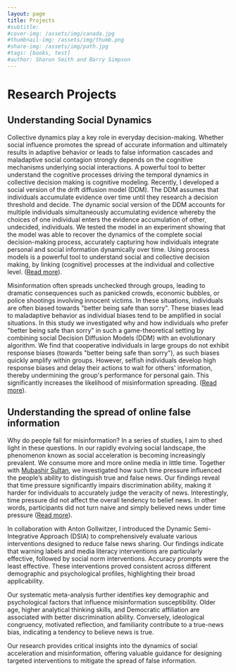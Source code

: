 ```yaml
---
layout: page
title: Projects
#subtitle: 
#cover-img: /assets/img/canada.jpg
#thumbnail-img: /assets/img/thumb.png
#share-img: /assets/img/path.jpg
#tags: [books, test]
#author: Sharon Smith and Barry Simpson
---
```



# Research Projects
## Understanding Social Dynamics

Collective dynamics play a key role in everyday decision-making. Whether social influence promotes the spread of accurate information and ultimately results in adaptive behavior or leads to false information cascades and maladaptive social contagion strongly depends on the cognitive mechanisms underlying social interactions. A powerful tool to better understand the cognitive processes driving the temporal dynamics in collective decision making is cognitive modeling. Recently, I developed a social version of the drift diffusion model (DDM). The DDM assumes that individuals accumulate evidence over time until they research a decision threshold and decide. The dynamic social version of the DDM accounts for multiple individuals simultaneously accumulating evidence whereby the choices of one individual enters the evidence accumulation of other, undecided, individuals. We tested the model in an experiment showing that the model was able to recover the dynamics of the complete social decision-making process, accurately capturing how individuals integrate personal and social information dynamically over time. Using process models is a powerful tool to understand social and collective decision making, by linking (cognitive) processes at the individual and collective level. ([Read more](https://www.science.org/doi/10.1126/sciadv.abb0266)).

Misinformation often spreads unchecked through groups, leading to dramatic consequences such as panicked crowds, economic bubbles, or police shootings involving innocent victims. In these situations, individuals are often biased towards "better being safe than sorry". These biases lead to maladaptive behavior as individual biases tend to be amplified in social situations. In this study we investigated why and how individuals who prefer "better being safe than sorry" in such a game-theoretical setting by combining social Decision Diffusion Models (DDM) with an evolutionary algorithm. We find that cooperative individuals in large groups do not exhibit response biases (towards "better being safe than sorry"), as such biases quickly amplify within groups. However, selfish individuals develop high response biases and delay their actions to wait for others' information, thereby undermining the group's performance for personal gain. This significantly increases the likelihood of misinformation spreading. ([Read more](https://doi.org/10.1371/journal.pcbi.1010442)).


## Understanding the spread of online false information 

Why do people fall for misinformation? In a series of studies, I aim to shed light in these questions.
In our rapidly evolving social landscape, the phenomenon known as social acceleration is becoming increasingly prevalent. We consume more and more online media in little time. Together with [Mubashir Sultan](https://www.mpib-berlin.mpg.de/person/mubashir-sultan/419405), we investigated how such time pressure influenced the people’s ability to distinguish true and false news. Our findings reveal that time pressure significantly impairs discrimination ability, making it harder for individuals to accurately judge the veracity of news. Interestingly, time pressure did not affect the overall tendency to belief news. In other words, participants did not turn naive and simply believed news under time pressure ([Read more](https://www.nature.com/articles/s41598-022-26209-8)).   

In collaboration with Anton Gollwitzer, I introduced the Dynamic Semi-Integrative Approach (DSIA) to comprehensively evaluate various interventions designed to reduce false news sharing. Our findings indicate that warning labels and media literacy interventions are particularly effective, followed by social norm interventions. Accuracy prompts were the least effective. These interventions proved consistent across different demographic and psychological profiles, highlighting their broad applicability.

Our systematic meta-analysis further identifies key demographic and psychological factors that influence misinformation susceptibility. Older age, higher analytical thinking skills, and Democratic affiliation are associated with better discrimination ability. Conversely, ideological congruency, motivated reflection, and familiarity contribute to a true-news bias, indicating a tendency to believe news is true.

Our research provides critical insights into the dynamics of social acceleration and misinformation, offering valuable guidance for designing targeted interventions to mitigate the spread of false information.
